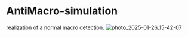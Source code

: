 # AntiMacro-simulation
realization of a normal macro detection.
![photo_2025-01-26_15-42-07](https://github.com/user-attachments/assets/d7df34db-14d9-472e-b9cd-5cd24f6c026a)
